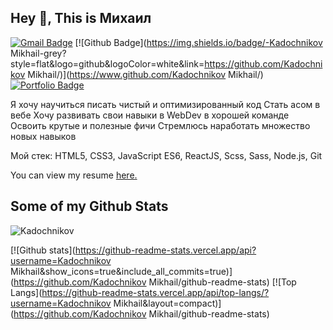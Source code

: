 ## Hey 👋, This is Михаил
[![Gmail Badge](https://img.shields.io/badge/-mihaKaDAl2003@gmail.com-c14438?style=flat&logo=Gmail&logoColor=white&link=mailto:mihaKaDAl2003@gmail.com)](mailto:mihaKaDAl2003@gmail.com) [![Github Badge](https://img.shields.io/badge/-Kadochnikov Mikhail-grey?style=flat&logo=github&logoColor=white&link=https://github.com/Kadochnikov Mikhail/)](https://www.github.com/Kadochnikov Mikhail/) [![Portfolio Badge](https://img.shields.io/badge/portfolio-web-blue?style=flat&link=https://github.com/KadochnikovMikhail/)](https://github.com/KadochnikovMikhail/) <p align='left'>Я хочу научиться писать чистый и оптимизированный код
Стать асом в вебе
Хочу развивать свои навыки в WebDev в хорошей команде
Освоить  крутые и полезные фичи
Стремлюсь наработать множество новых навыков

Мой стек: HTML5, CSS3, JavaScript ES6, ReactJS, Scss, Sass, Node.js, Git</p><p align='left'> You can view my resume <a href='https://ekaterinburg.hh.ru/resume/bf92e40fff09bbdad80039ed1f70656e4a634d?disableBrowserCache=true&hhtmFrom=resume_list&print=true ' target=_blank><u>here</u>.</a></p>
## Some of my Github Stats
<p align=left> <img src=https://komarev.com/ghpvc/?username=Kadochnikov Mikhail alt=Kadochnikov Mikhail /> </p>

[![Github stats](https://github-readme-stats.vercel.app/api?username=Kadochnikov Mikhail&show_icons=true&include_all_commits=true)](https://github.com/Kadochnikov Mikhail/github-readme-stats)
[![Top Langs](https://github-readme-stats.vercel.app/api/top-langs/?username=Kadochnikov Mikhail&layout=compact)](https://github.com/Kadochnikov Mikhail/github-readme-stats)

